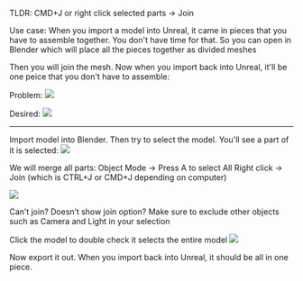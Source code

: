TLDR: CMD+J or right click selected parts -> Join

Use case: When you import a model into Unreal, it came in pieces that you have to assemble together. You don't have time for that. So you can open in Blender which will place all the pieces together as divided meshes

Then you will join the mesh. Now when you import back into Unreal, it'll be one peice that you don't have to assemble:

Problem:
![](https://i.imgur.com/Mrk4f98.png)

Desired:
![](https://i.imgur.com/zUviJw6.png)

---

Import model into Blender. Then try to select the model. You'll see a part of it is selected:
![](https://i.imgur.com/Da1nluv.png)

We will merge all parts:
Object Mode → Press A to select All
Right click → Join (which is CTRL+J or CMD+J depending on computer)

![](https://i.imgur.com/eswF4CQ.png)


Can’t join? Doesn’t show join option? Make sure to exclude other objects such as Camera and Light in your selection

Click the model to double check it selects the entire model
![](https://i.imgur.com/n1qTdi1.png)

Now export it out. When you import back into Unreal, it should be all in one piece.